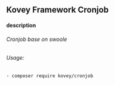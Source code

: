 ## Kovey Framework Cronjob
#### description
###### Cronjob base on swoole
###### Usage:
    - composer require kovey/cronjob
